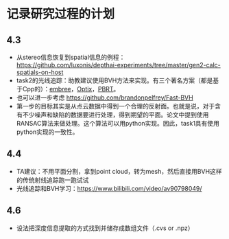 # 记录研究过程的计划
## 4.3
+ 从stereo信息恢复到spatial信息的例程：https://github.com/luxonis/depthai-experiments/tree/master/gen2-calc-spatials-on-host
+ task2的光线追踪：助教建议使用BVH方法来实现。有三个著名方案（都是基于Cpp的）：[embree](https://github.com/embree/embree)，[Optix](https://developer.nvidia.com/optix)，[PBRT](https://github.com/mmp/pbrt-v3)。
+ 也可以进一步考虑 https://github.com/brandonpelfrey/Fast-BVH
+ 第一步的目标其实是从点云数据中得到一个合理的反射面。也就是说，对于含有不少噪声和缺陷的数据要进行处理，得到期望的平面。论文中提到使用RANSAC算法来做处理。这个算法可以用python实现。因此，task1具有使用python实现的一致性。

## 4.4
+ TA建议：不用平面分割，拿到point cloud，转为mesh，然后直接用BVH这样的传统射线追踪跑一跑试试
+ 光线追踪和BVH学习：https://www.bilibili.com/video/av90798049/

## 4.6
+ 设法把深度信息提取的方式找到并储存成数组文件（.cvs or .npz）